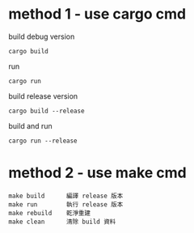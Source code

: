 
# method 1 - use cargo cmd

build debug version
```
cargo build
```

run
```
cargo run
```

build release version
```
cargo build --release
```

build and run
```
cargo run --release
```

# method 2 - use make cmd

```
make build      編譯 release 版本
make run        執行 release 版本
make rebuild    乾淨重建
make clean      清除 build 資料
```
